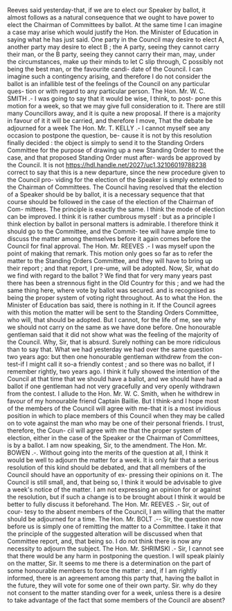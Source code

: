 Reeves said yesterday-that, if we are to elect our Speaker by ballot, it almost follows as a natural consequence that we ought to have power to elect the Chairman of Committees by ballot. At the same time I can imagine a case may arise which would justify the Hon. the Minister of Education in saying what he has just said. One party in the Council may desire to elect A, another party may desire to elect B ; the A party, seeing they cannot carry their man, or the B party, seeing they cannot carry their man, may, under the circumstances, make up their minds to let C slip through, C possibly not being the best man, or the favourite candi- date of the Council. I can imagine such a contingency arising, and therefore I do not consider the ballot is an infallible test of the feelings of the Council on any particular ques- tion or with regard to any particular person. The Hon. Mr. W. C. SMITH .- I was going to say that it would be wise, I think, to post- pone this motion for a week, so that we may give full consideration to it. There are still many Councillors away, and it is quite a new proposal. If there is a majority in favour of it it will be carried, and therefore I move, That the debate be adjourned for a week The Hon. Mr. T. KELLY .- I cannot myself see any occasion to postpone the question, be- cause it is not by this resolution finally decided : the object is simply to send it to the Standing Orders Committee for the purpose of drawing up a new Standing Order to meet the case, and that proposed Standing Order must after- wards be approved by the Council. It is not https://hdl.handle.net/2027/uc1.32106019788238 correct to say that this is a new departure, since the new procedure given to the Council pro- viding for the election of the Speaker is simply extended to the Chairman of Committees. The Council having resolved that the election of a Speaker should be by ballot, it is a necessary sequence that that course should be followed in the case of the election of the Chairman of Com- mittees. The principle is exactly the same. I think the mode of election can be improved. I think it is rather cumbrous myself : but as a principle I think election by ballot in personal matters is admirable. I therefore think it should go to the Committee, and the Commit- tee will have ample time to discuss the matter among themselves before it again comes before the Council for final approval. The Hon. Mr. REEVES .- I was myself upon the point of making that remark. This motion only goes so far as to refer the matter to the Standing Orders Committee, and they will have to bring up their report ; and that report, I pre-ume, will be adopted. Now, Sir, what do we find with regard to the ballot ? We find that for very many years past there has been a strennous fight in the Old Country for this ; and we had the same thing here, where vote by ballot was secured. and is recognised as being the proper system of voting right throughout. As to what the Hon. the Minister of Education bas said, there is nothing in it. If the Council agrees with this motion the matter will be sent to the Standing Orders Committee, who will, that should be adopted. But I cannot, for the life of me, see why we should not carry on the same as we have done before. One honourable gentleman said that it did not show what was the feeling of the majority of the Council. Why, Sir, that is absurd. Surely nothing can be more ridiculous than to say that. What we had yesterday we had over the same question two years ago: but then one honourable gentleman withdrew from the con- test-if I might call it so-a friendly contest ; and so there was no ballot, if I remember rightly, two years ago. I think it fully showed the intention of the Council at that time that we should have a ballot, and we should have had a ballot if one gentleman had not very gracefully and very openly withdrawn from the contest. I allude to the Hon. Mr. W. C. Smith, when he withdrew in favour of my honourable friend Captain Baillie. But I think-and I hope most of the members of the Council will agree with me-that it is a most invidious position in which to place members of this Council when they may be called on to vote against the man who may be one of their personal friends. I trust, therefore, the Coun- cil will agree with me that the proper system of election, either in the case of the Speaker or the Chairman of Committees, is by a ballot. I am now speaking, Sir, to the amendment. The Hon. Mr. BOWEN .-. Without going into the merits of the question at all, I think it would be well to adjourn the matter for a week. It is only fair that a serious resolution of this kind should be debated, and that all members of the Council should have an opportunity of ex- pressing their opinions on it. The Council is still small, and, that being so, I think it would be advisable to give a week's notice of the matter. I am not expressing an opinion for or against the resolution, but if such a change is to be brought about I think it would be better to fully discuss it beforehand. The Hon. Mr. REEVES .- Sir, out of cour- tesy to the absent members of the Council, I am willing that the matter should be adjourned for a time. The Hon. Mr. BOLT .-- Sir, the question now before us is simply one of remitting the matter to a Committee. I take it that the principle of the suggested alteration will be discussed when that Committee report, and, that being so. I do not think there is now any necessity to adjourn the subject. The Hon. Mr. SHRIMSKI .- Sir, I cannot see that there would be any harm in postponing the question. I will speak plainly on the matter, Sir. It seems to me there is a determination on the part of some honourable members to force the matter : and, if I am rightly informed, there is an agreement among this party that, having the ballot in the future, they will vote for some one of their own party. Sir. why do they not consent to the matter standing over for a week, unless there is a desire to take advantage of the fact that some members of the Council are absent? 